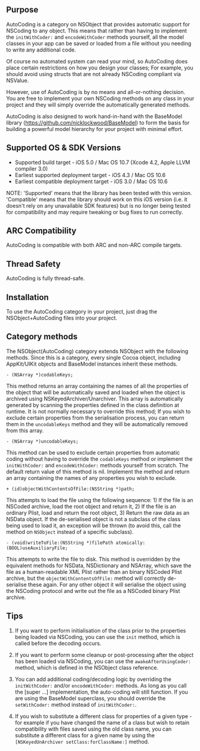 Purpose
--------------

AutoCoding is a category on NSObject that provides automatic support for NSCoding to any object. This means that rather than having to implement the `initWithCoder:` and `encodeWithCoder` methods yourself, all the model classes in your app can be saved or loaded from a file without you needing to write any additional code.

Of course no automated system can read your mind, so AutoCoding does place certain restrictions on how you design your classes; For example, you should avoid using structs that are not already NSCoding compliant via NSValue.

However, use of AutoCoding is by no means and all-or-nothing decision. You are free to implement your own NSCoding methods on any class in your project and they will simply override the automatically generated methods.

AutoCoding is also designed to work hand-in-hand with the BaseModel library (https://github.com/nicklockwood/BaseModel) to form the basis for building a powerful model hierarchy for your project with minimal effort.


Supported OS & SDK Versions
-----------------------------

* Supported build target - iOS 5.0 / Mac OS 10.7 (Xcode 4.2, Apple LLVM compiler 3.0)
* Earliest supported deployment target - iOS 4.3 / Mac OS 10.6
* Earliest compatible deployment target - iOS 3.0 / Mac OS 10.6

NOTE: 'Supported' means that the library has been tested with this version. 'Compatible' means that the library should work on this iOS version (i.e. it doesn't rely on any unavailable SDK features) but is no longer being tested for compatibility and may require tweaking or bug fixes to run correctly.


ARC Compatibility
------------------

AutoCoding is compatible with both ARC and non-ARC compile targets.


Thread Safety
--------------

AutoCoding is fully thread-safe.


Installation
--------------

To use the AutoCoding category in your project, just drag the NSObject+AutoCoding files into your project.


Category methods
-----------------------------

The NSObject(AutoCoding) category extends NSObject with the following methods. Since this is a category, every single Cocoa object, including AppKit/UIKit objects and BaseModel instances inherit these methods.

    - (NSArray *)codableKeys;
    
This method returns an array containing the names of all the properties of the object that will be automatically saved and loaded when the object is archived using NSKeyedArchiver/Unarchiver. This array is automatically generated by scanning the properties defined in the class definition at runtime. It is not normally necessary to override this method; If you wish to exclude certain properties from the serialisation process, you can return them in the `uncodableKeys` method and they will be automatically removed from this array.
    
    - (NSArray *)uncodableKeys;

This method can be used to exclude certain properties from automatic coding without having to override the `codableKeys` method or implement the `initWithCoder:` and `encodeWithCoder:` methods yourself from scratch. The default return value of this method is nil. Implement the method and return an array containing the names of any properties you wish to exclude.

	+ (id)objectWithContentsOfFile:(NSString *)path;
	
This attempts to load the file using the following sequence: 1) If the file is an NSCoded archive, load the root object and return it, 2) If the file is an ordinary Plist, load and return the root object, 3) Return the raw data as an NSData object. If the de-serialised object is not a subclass of the class being used to load it, an exception will be thrown (to avoid this, call the method on `NSObject` instead of a specific subclass).
	
	- (void)writeToFile:(NSString *)filePath atomically:(BOOL)useAuxiliaryFile;
	
This attempts to write the file to disk. This method is overridden by the equivalent methods for NSData, NSDictionary and NSArray, which save the file as a human-readable XML Plist rather than an binary NSCoded Plist archive, but the `objectWithContentsOfFile:` method will correctly de-serialise these again. For any other object it will serialise the object using the NSCoding protocol and write out the file as a NSCoded binary Plist archive.


Tips
--------------------------------------

1. If you want to perform initialisation of the class prior to the properties being loaded via NSCoding, you can use the `init` method, which is called before the decoding occurs.

2. If you want to perform some cleanup or post-processing after the object has been loaded via NSCoding, you can use the `awakeAfterUsingCoder:` method, which is defined in the NSObject class reference.

3. You can add additional coding/decoding logic by overriding the `initWithCoder:` and/or `encodeWithCoder:` methods. As long as you call the [super ...] implementation, the auto-coding will still function. If you are using the BaseModel superclass, you should override the `setWithCoder:` method instead of `initWithCoder:`.

4. If you wish to substitute a different class for properties of a given type - for example if you have changed the name of a class but wish to retain compatibility with files saved using the old class name, you can substitute a different class for a given name by using the `[NSKeyedUnArchiver setClass:forClassName:]` method.